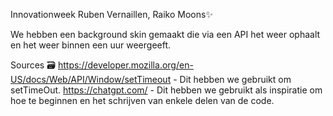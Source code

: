
Innovationweek Ruben Vernaillen, Raiko Moons✨

We hebben een background skin gemaakt die via een API het weer ophaalt en het weer binnen een uur weergeeft.


Sources 🗃️
https://developer.mozilla.org/en-US/docs/Web/API/Window/setTimeout - Dit hebben we gebruikt om setTimeOut. 
https://chatgpt.com/ - Dit hebben we gebruikt als inspiratie om hoe te beginnen en het schrijven van enkele delen van de code.
